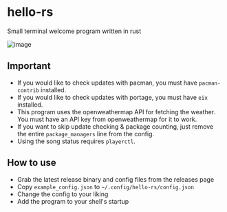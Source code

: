 # hello-rs
Small terminal welcome program written in rust

![image](https://user-images.githubusercontent.com/33522919/163493454-54e5db2b-926a-484d-ae91-052cf5a13a0d.png)

## Important
* If you would like to check updates with pacman, you must have `pacman-contrib` installed.
* If you would like to check updates with portage, you must have `eix` installed.
* This program uses the openweathermap API for fetching the weather. You must have an API key from openweathermap for it to work.
* If you want to skip update checking & package counting, just remove the entire `package_managers` line from the config.
* Using the song status requires `playerctl`.

## How to use
* Grab the latest release binary and config files from the releases page
* Copy `example_config.json` to `~/.config/hello-rs/config.json` 
* Change the config to your liking  
* Add the program to your shell's startup
